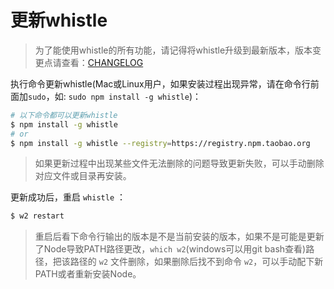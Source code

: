 # 更新whistle

> 为了能使用whistle的所有功能，请记得将whistle升级到最新版本，版本变更点请查看：[CHANGELOG](https://github.com/avwo/whistle/blob/master/CHANGELOG.md)

执行命令更新whistle(Mac或Linux用户，如果安装过程出现异常，请在命令行前面加`sudo`，如: `sudo npm install -g whistle`)：

```sh
# 以下命令都可以更新whistle
$ npm install -g whistle
# or
$ npm install -g whistle --registry=https://registry.npm.taobao.org
```

> 如果更新过程中出现某些文件无法删除的问题导致更新失败，可以手动删除对应文件或目录再安装。

更新成功后，重启 `whistle` ：

```sh
$ w2 restart
```
> 重启后看下命令行输出的版本是不是当前安装的版本，如果不是可能是更新了Node导致PATH路径更改，`which w2`(windows可以用git bash查看)路径，把该路径的 `w2` 文件删除，如果删除后找不到命令 `w2`，可以手动配下新PATH或者重新安装Node。
